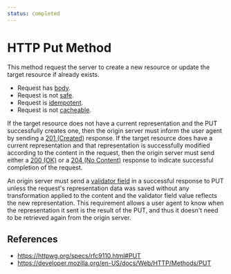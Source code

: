 ```yaml
---
status: completed
---
```


# HTTP Put Method

This method request the server to create a new resource or update the target resource if already exists.

- Request has [body](/http/body).
- Request is not [safe](/http/method-property/safe).
- Request is [idempotent](http/method-property/idempotent).
- Request is not [cacheable](/http/method-property/cacheable).

If the target resource does not have a current representation and the PUT successfully creates one, then the origin server must inform the user agent by sending a [201 (Created)](http/status/201) response. If the target resource does have a current representation and that representation is successfully modified according to the content in the request, then the origin server must send either a [200 (OK)](http/status/200) or a [204 (No Content)](http/status/204) response to indicate successful completion of the request.

An origin server must send a [validator field](/http/field/validator-fields) in a successful response to PUT unless the request's representation data was saved without any transformation applied to the content and the validator field value reflects the new representation. This requirement allows a user agent to know when the representation it sent is the result of the PUT, and thus it doesn't need to be retrieved again from the origin server.

## References

- https://httpwg.org/specs/rfc9110.html#PUT
- https://developer.mozilla.org/en-US/docs/Web/HTTP/Methods/PUT
